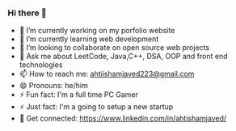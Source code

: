 ### Hi there 👋

- 🔭 I’m currently working on my porfolio website
- 🌱 I’m currently learning web development
- 👯 I’m looking to collaborate on open source web projects
- 💬 Ask me about LeetCode, Java,C++, DSA, OOP and front end technologies
- 📫 How to reach me: ahtiishamjaved223@gmail.com
- 😄 Pronouns: he/him
- ⚡ Fun fact: I'm a full time PC Gamer
- ⚡ Just fact: I'm a going to setup a new startup
- 💬 Get connected: https://www.linkedin.com/in/ahtishamjaved/
